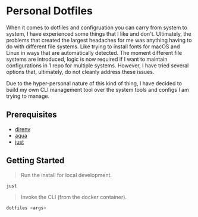 # Personal Dotfiles

When it comes to dotfiles and configruation you can carry from system to system, I have experienced some things that I like and don't. Ultimately, the problems that created the largest headaches for me was anything having to do with different file systems. Like trying to install fonts for macOS and Linux in ways that are automatically detected. The moment different file systems are introduced, logic is now required if I want to maintain configurations in 1 repo for multiple systems. However, I have tried several options that, ultimately, do not cleanly address these issues.

Due to the hyper-personal nature of this kind of thing, I have decided to build my own CLI management tool over the system tools and configs I am trying to manage.

## Prerequisites

- [direnv](https://direnv.net)
- [aqua](https://aquaproj.github.io)
- [just](https://just.systems/man/en)

## Getting Started

> Run the install for local development.

```bash
just
```

> Invoke the CLI (from the docker container).

```bash
dotfiles <args>
```
